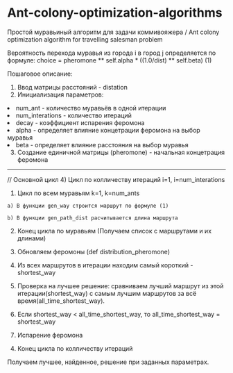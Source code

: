# Ant-colony-optimization-algorithms
Простой муравьиный алгоритм для задачи коммивояжера / Ant colony optimization algorithm for travelling salesman problem

Вероятность перехода муравья из города i в город j определяется по формуле:
  choice = pheromone ** self.alpha * ((1.0/dist) ** self.beta)                (1)

Пошаговое описание:
1. Ввод матрицы расстояний - distation
2. Инициализация параметров:
<li>
  num_ant - количество муравьёв в одной итерации
<li>
  num_interations - количество итераций
<li>
  decay - коэффициент испарения феромона
<li>
  alpha - определяет влияние концетрации феромона на выбор муравья
<li>
  beta - определяет влияние расстояния на выбор муравья
  
  
3. Создание единичной матрицы (pheromone) - начальная концетрация феромона
---
// Основной цикл
4) Цикл по колличеству итераций i=1, i=num_interations
  1. Цикл по всем муравьям k=1, k=num_ants
  
    a) В функции gen_way строится маршрут по формуле (1)
    
    b) В функции gen_path_dist расчитывается длина маршрута
    
  2. Конец цикла по муравьям (Получаем список с маршрутами и их длинами)
  
  3. Обновляем феромоны (def distribution_pheromone)
  
  4. Из всех маршрутов в итерации находим самый короткий - shortest_way
  5. Проверка на лучшее решение: сравниваем лучший маршрут из этой итерации(shortest_way) с самым лучшим маршрутов за всё
  время(all_time_shortest_way).
  6. Если shortest_way < all_time_shortest_way, то all_time_shortest_way = shortest_way
  
  7. Испарение феромона

4) Конец цикла по колличеству итераций

Получаем лучшее, найденное, решение при заданных параметрах.
  

    
    

